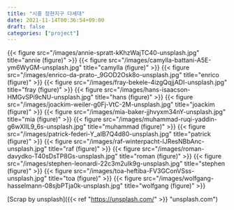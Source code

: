 ```yaml
---
title: "시흥 장현지구 다세대"
date: 2021-11-14T00:36:54+09:00
draft: false
categories: ["project"]
---
```


{{< figure src="/images/annie-spratt-kKhzWajTC40-unsplash.jpg" title="annie (figure)" >}}
{{< figure src="/images/camylla-battani-A5E-ym6WyGM-unsplash.jpg" title="camylla (figure)" >}}
{{< figure src="/images/enrico-da-prato-_9GOD2Osk8o-unsplash.jpg" title="enrico (figure)" >}}
{{< figure src="/images/fray-bekele-4izgQqjjADI-unsplash.jpg" title="fray (figure)" >}}
{{< figure src="/images/hans-isaacson-HMGvSPi9cNU-unsplash.jpg" title="hans (figure)" >}}
{{< figure src="/images/joackim-weiler-g0Fj-VtC-2M-unsplash.jpg" title="joackim (figure)" >}}
{{< figure src="/images/mia-baker-jjhvyxm34nY-unsplash.jpg" title="mia (figure)" >}}
{{< figure src="/images/muhammad-ruqi-yaddin-g6wXIlL9_6s-unsplash.jpg" title="muhammad (figure)" >}}
{{< figure src="/images/patrick-federi-Y_aIB7Q4d80-unsplash.jpg" title="patrick (figure)" >}}
{{< figure src="/images/raf-winterpacht-IJResNBbAnc-unsplash.jpg" title="raf (figure)" >}}
{{< figure src="/images/roman-davydko-T40sDsTP8Gs-unsplash.jpg" title="roman (figure)" >}}
{{< figure src="/images/stephen-leonardi-22c3m2uIk9g-unsplash.jpg" title="stephen (figure)" >}}
{{< figure src="/images/toa-heftiba-FV3GConVSss-unsplash.jpg" title="toa (figure)" >}}
{{< figure src="/images/wolfgang-hasselmann-08sjbPTja0k-unsplash.jpg" title="wolfgang (figure)" >}}

[Scrap by unsplash]({{< ref "https://unsplash.com/" >}} "unsplash.com")
